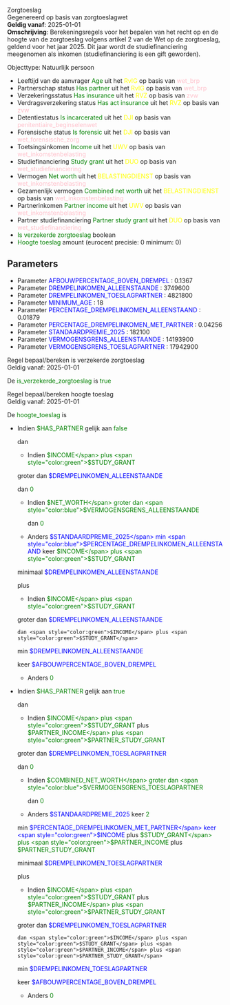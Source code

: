 Zorgtoeslag \
Gegenereerd op basis van zorgtoeslagwet \
**Geldig vanaf**: 2025-01-01 \
**Omschrijving**: Berekeningsregels voor het bepalen van het recht op en de hoogte van de zorgtoeslag volgens artikel 2 van de Wet op de zorgtoeslag, geldend voor het jaar 2025. Dit jaar wordt de studiefinanciering meegenomen als inkomen (studiefinanciering is een gift geworden).


Objecttype: Natuurlijk persoon
- Leeftijd van de aanvrager <span style="color:green">Age</span> uit het <span style="color:yellow"> RvIG </span> op basis van <span style="color:pink"> wet_brp </span>
- Partnerschap status <span style="color:green">Has partner</span> uit het <span style="color:yellow"> RvIG </span> op basis van <span style="color:pink"> wet_brp </span>
- Verzekeringsstatus <span style="color:green">Has insurance</span> uit het <span style="color:yellow"> RVZ </span> op basis van <span style="color:pink"> zvw </span>
- Verdragsverzekering status <span style="color:green">Has act insurance</span> uit het <span style="color:yellow"> RVZ </span> op basis van <span style="color:pink"> zvw </span>
- Detentiestatus <span style="color:green">Is incarcerated</span> uit het <span style="color:yellow"> DJI </span> op basis van <span style="color:pink"> penitentiaire_beginselenwet </span>
- Forensische status <span style="color:green">Is forensic</span> uit het <span style="color:yellow"> DJI </span> op basis van <span style="color:pink"> wet_forensische_zorg </span>
- Toetsingsinkomen <span style="color:green">Income</span> uit het <span style="color:yellow"> UWV </span> op basis van <span style="color:pink"> wet_inkomstenbelasting </span>
- Studiefinanciering <span style="color:green">Study grant</span> uit het <span style="color:yellow"> DUO </span> op basis van <span style="color:pink"> wet_studiefinanciering </span>
- Vermogen <span style="color:green">Net worth</span> uit het <span style="color:yellow"> BELASTINGDIENST </span> op basis van <span style="color:pink"> wet_inkomstenbelasting </span>
- Gezamenlijk vermogen <span style="color:green">Combined net worth</span> uit het <span style="color:yellow"> BELASTINGDIENST </span> op basis van <span style="color:pink"> wet_inkomstenbelasting </span>
- Partnerinkomen <span style="color:green">Partner income</span> uit het <span style="color:yellow"> UWV </span> op basis van <span style="color:pink"> wet_inkomstenbelasting </span>
- Partner studiefinanciering <span style="color:green">Partner study grant</span> uit het <span style="color:yellow"> DUO </span> op basis van <span style="color:pink"> wet_studiefinanciering </span>
- <span style="color:green">Is verzekerde zorgtoeslag</span> boolean
- <span style="color:green">Hoogte toeslag</span> amount (eurocent precisie: 0 minimum: 0)

## Parameters ##
- Parameter <span style="color:blue">AFBOUWPERCENTAGE_BOVEN_DREMPEL</span> : 0.1367
- Parameter <span style="color:blue">DREMPELINKOMEN_ALLEENSTAANDE</span> : 3749600
- Parameter <span style="color:blue">DREMPELINKOMEN_TOESLAGPARTNER</span> : 4821800
- Parameter <span style="color:blue">MINIMUM_AGE</span> : 18
- Parameter <span style="color:blue">PERCENTAGE_DREMPELINKOMEN_ALLEENSTAAND</span> : 0.01879
- Parameter <span style="color:blue">PERCENTAGE_DREMPELINKOMEN_MET_PARTNER</span> : 0.04256
- Parameter <span style="color:blue">STANDAARDPREMIE_2025</span> : 182100
- Parameter <span style="color:blue">VERMOGENSGRENS_ALLEENSTAANDE</span> : 14193900
- Parameter <span style="color:blue">VERMOGENSGRENS_TOESLAGPARTNER</span> : 17942900


Regel bepaal/bereken is verzekerde zorgtoeslag \
Geldig vanaf: 2025-01-01

De <span style="color: green">is_verzekerde_zorgtoeslag</span> is
<span style="color:green">true</span>


Regel bepaal/bereken hoogte toeslag \
Geldig vanaf: 2025-01-01

De <span style="color: green">hoogte_toeslag</span> is

  - Indien <span style="color:green">$HAS_PARTNER</span> gelijk aan <span style="color:green">false</span>


    dan
    - Indien <span style="color:green">$INCOME</span> plus <span style="color:green">$STUDY_GRANT</span>

     groter dan <span style="color:blue">$DREMPELINKOMEN_ALLEENSTAANDE</span>


      dan <span style="color:green">0</span>


    - Indien <span style="color:green">$NET_WORTH</span> groter dan <span style="color:blue">$VERMOGENSGRENS_ALLEENSTAANDE</span>


      dan <span style="color:green">0</span>


    - Anders <span style="color:blue">$STANDAARDPREMIE_2025</span> min <span style="color:blue">$PERCENTAGE_DREMPELINKOMEN_ALLEENSTAAND</span> keer <span style="color:green">$INCOME</span> plus <span style="color:green">$STUDY_GRANT</span>

     minimaal <span style="color:blue">$DREMPELINKOMEN_ALLEENSTAANDE</span>



     plus
      - Indien <span style="color:green">$INCOME</span> plus <span style="color:green">$STUDY_GRANT</span>

       groter dan <span style="color:blue">$DREMPELINKOMEN_ALLEENSTAANDE</span>


        dan <span style="color:green">$INCOME</span> plus <span style="color:green">$STUDY_GRANT</span>

       min <span style="color:blue">$DREMPELINKOMEN_ALLEENSTAANDE</span>

       keer <span style="color:blue">$AFBOUWPERCENTAGE_BOVEN_DREMPEL</span>



      - Anders <span style="color:green">0</span>










  - Indien <span style="color:green">$HAS_PARTNER</span> gelijk aan <span style="color:green">true</span>


    dan
    - Indien <span style="color:green">$INCOME</span> plus <span style="color:green">$STUDY_GRANT</span> plus <span style="color:green">$PARTNER_INCOME</span> plus <span style="color:green">$PARTNER_STUDY_GRANT</span>

     groter dan <span style="color:blue">$DREMPELINKOMEN_TOESLAGPARTNER</span>


      dan <span style="color:green">0</span>


    - Indien <span style="color:green">$COMBINED_NET_WORTH</span> groter dan <span style="color:blue">$VERMOGENSGRENS_TOESLAGPARTNER</span>


      dan <span style="color:green">0</span>


    - Anders <span style="color:blue">$STANDAARDPREMIE_2025</span> keer <span style="color:green">2</span>

     min <span style="color:blue">$PERCENTAGE_DREMPELINKOMEN_MET_PARTNER</span> keer <span style="color:green">$INCOME</span> plus <span style="color:green">$STUDY_GRANT</span> plus <span style="color:green">$PARTNER_INCOME</span> plus <span style="color:green">$PARTNER_STUDY_GRANT</span>

     minimaal <span style="color:blue">$DREMPELINKOMEN_TOESLAGPARTNER</span>



     plus
      - Indien <span style="color:green">$INCOME</span> plus <span style="color:green">$STUDY_GRANT</span> plus <span style="color:green">$PARTNER_INCOME</span> plus <span style="color:green">$PARTNER_STUDY_GRANT</span>

       groter dan <span style="color:blue">$DREMPELINKOMEN_TOESLAGPARTNER</span>


        dan <span style="color:green">$INCOME</span> plus <span style="color:green">$STUDY_GRANT</span> plus <span style="color:green">$PARTNER_INCOME</span> plus <span style="color:green">$PARTNER_STUDY_GRANT</span>

       min <span style="color:blue">$DREMPELINKOMEN_TOESLAGPARTNER</span>

       keer <span style="color:blue">$AFBOUWPERCENTAGE_BOVEN_DREMPEL</span>



      - Anders <span style="color:green">0</span>
